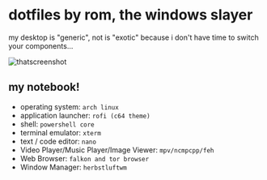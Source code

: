 # dotfiles by rom, the windows slayer

my desktop is "generic", not is "exotic" because i don't have time to switch your components...

![thatscreenshot](thatscreenshot.png "thatscreenshot")

## my notebook!
- operating system: `arch linux`
- application launcher: `rofi (c64 theme)`
- shell: `powershell core`
- terminal emulator: `xterm`
- text / code editor: `nano`
- Video Player/Music Player/Image Viewer: `mpv/ncmpcpp/feh`
- Web Browser: `falkon and tor browser`
- Window Manager: `herbstluftwm`
